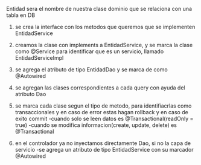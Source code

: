 Entidad sera el nombre de nuestra clase dominio que se relaciona con una tabla en DB

1. se crea la interface con los metodos que queremos que se implementen EntidadService


2. creamos la clase con implements a EntidadService, y se marca la clase como @Service      para identificar que es un servicio, llamado EntidadServiceImpl


3. se agrega el atributo de tipo EntidadDao y se marca de como @Autowired


4. se agregan las clases correspondientes a cada query con ayuda del atributo Dao


5. se marca cada clase segun el tipo de metodo, para identifiacrlas como
   transaccionales y en caso de error estas hagan rollback y en caso de exito commit
   -cuando solo se leen datos es @Transactional(readOnly = true)
   -cuando se modifica informacion(create, update, delete) es @Transactional


6. en el controlador ya no inyectamos directamente Dao, si no la capa de servicio
   -se agrega un atributo de tipo EntidadService con su marcador @Autowired
